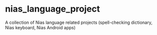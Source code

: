 # nias_language_project
A collection of Nias language related projects (spell-checking dictionary, Nias keyboard, Nias Android apps)
